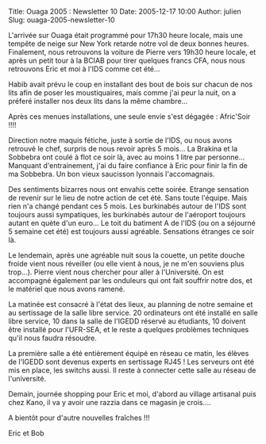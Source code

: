 Title: Ouaga 2005 : Newsletter 10
Date: 2005-12-17 10:00
Author: julien
Slug: ouaga-2005-newsletter-10

L'arrivée sur Ouaga était programmé pour 17h30 heure locale, mais une
tempête de neige sur New York retarde notre vol de deux bonnes heures.
Finalement, nous retrouvons la voiture de Pierre vers 19h30 heure
locale, et après un petit tour à la BCIAB pour tirer quelques francs
CFA, nous nous retrouvons Eric et moi à l'IDS comme cet été...

</p>
Habib avait prévu le coup en installant des bout de bois sur chacun de
nos lits afin de poser les moustiquaires, mais comme j'ai peur la nuit,
on a préferé installer nos deux lits dans la même chambre...

</p>
Après ces menues installations, une seule envie s'est dégagée :
Afric'Soir !!!!

</p>
Direction notre maquis fétiche, juste à sortie de l'IDS, ou nous avons
retrouvé le chef, surpris de nous revoir après 5 mois... La Brakina et
la Sobbebra ont coulé à flot ce soir là, avec au moins 1 litre par
personne... Manquant d'entrainement, j'ai du faire confiance à Eric pour
finir la fin de ma Sobbebra. Un bon vieux saucisson lyonnais
l'accomagnais.

</p>
Des sentiments bizarres nous ont envahis cette soirée. Etrange sensation
de revenir sur le lieu de notre action de cet été. Sans toute l'équipe.
Mais rien n'a changé pendant ces 5 mois. Les burkinabés autour de l'IDS
sont toujours aussi sympatiques, les burkinabés autour de l'aéroport
toujours autant en quète d'un euro... Le toit du batiment A de l'IDS (ou
on a séjourné 5 semaine cet été) est toujours aussi agréable. Sensations
étranges ce soir là.

</p>
Le lendemain, après une agréable nuit sous la couette, un petite douche
froide vient nous réveiller (ou elle vient à nous, je ne m'en souviens
plus trop...). Pierre vient nous chercher pour aller à l'Université. On
est accompagné également par les onduleurs qui ont fait souffrir notre
dos, et le matériel que nous avons ramené.

</p>
La matinée est consacré à l'état des lieux, au planning de notre semaine
et au sertissage de la salle libre service. 20 ordinateurs ont été
installé en salle libre service, 10 dans la salle de l'IGEDD réservé au
étudiants, 10 doivent être installé pour l'UFR-SEA, et le reste a
quelques problèmes techniques qu'il nous faudra résoudre.

</p>
La première salle a été entièrement équipé en réseau ce matin, les
élèves de l'IGEDD sont devenus experts en sertissage RJ45 ! Les serveurs
ont été mis en place, les switchs aussi. Il reste à connecter cette
salle au réseau de l'université.

</p>
Demain, journée shopping pour Eric et moi, d'abord au village artisanal
puis chez Kano, il va y avoir une razzia dans ce magasin je crois....

</p>
A bientôt pour d'autre nouvelles fraîches !!!

</p>
Eric et Bob

</p>


